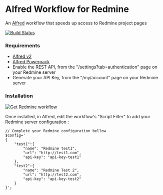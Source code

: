 Alfred Workflow for Redmine
===========================
An [Alfred](http://alfredapp.com) workflow that speeds up access to Redmine project pages

[![Build Status](https://travis-ci.org/GMaissa/redmine-alfredworkflow.svg)](https://travis-ci.org/GMaissa/redmine-alfredworkflow)

### Requirements
* [Alfred v2](http://alfredapp.com)
* [Alfred Powerpack](http://www.alfredapp.com/powerpack)
* Enable the REST API, from the "/settings?tab=authentication" page on your Redmine server
* Generate your API Key, from the "/my/account" page on your Redmine server

### Installation
[![Get Redmine workflow](https://raw.github.com/hzlzh/AlfredWorkflow.com/master/index/css/images/downlaod-btn.png)](https://github.com/GMaissa/redmine-alfredworkflow/raw/master/Redmine.alfredworkflow)

Once installed, in Alfred, edit the workflow's "Script Filter" to add your Redmine server configuration :

    // Complete your Redmine configuration bellow
    $config='
    {
        "test1":{
            "name": "Redmine test1",
            "url": "http://test1.com",
            "api-key": "api-key-test1"
        },
        "test2":{
            "name": "Redmine Test 2",
            "url": "http://test2.com",
            "api-key": "api-key-test2"
        }
    }';
